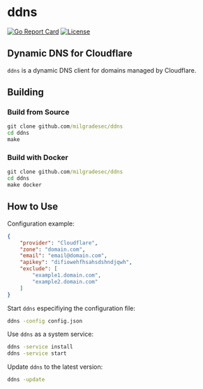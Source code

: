 # ddns

[![Go Report Card](https://goreportcard.com/badge/milgradesec/ddns)](https://goreportcard.com/badge/github.com/milgradesec/ddns)
[![License](https://img.shields.io/badge/License-Apache%202.0-blue.svg)](https://github.com/milgradesec/ddns/blob/master/LICENSE)

## Dynamic DNS for Cloudflare

`ddns` is a dynamic DNS client for domains managed by Cloudflare.

## Building

### Build from Source

~~~ cmd
git clone github.com/milgradesec/ddns
cd ddns
make
~~~

### Build with Docker

~~~ cmd
git clone github.com/milgradesec/ddns
cd ddns
make docker
~~~

## How to Use

Configuration example:

~~~ json
{
    "provider": "Cloudflare",
    "zone": "domain.com",
    "email": "email@domain.com",
    "apikey": "difiowehfhsahsdshndjqwh",
    "exclude": [
        "example1.domain.com",
        "example2.domain.com"
    ]
}
~~~

Start `ddns` especifiying the configuration file:

~~~ cmd
ddns -config config.json
~~~

Use `ddns` as a system service:

~~~ cmd
ddns -service install
ddns -service start
~~~

Update `ddns` to the latest version:

~~~ cmd
ddns -update
~~~
